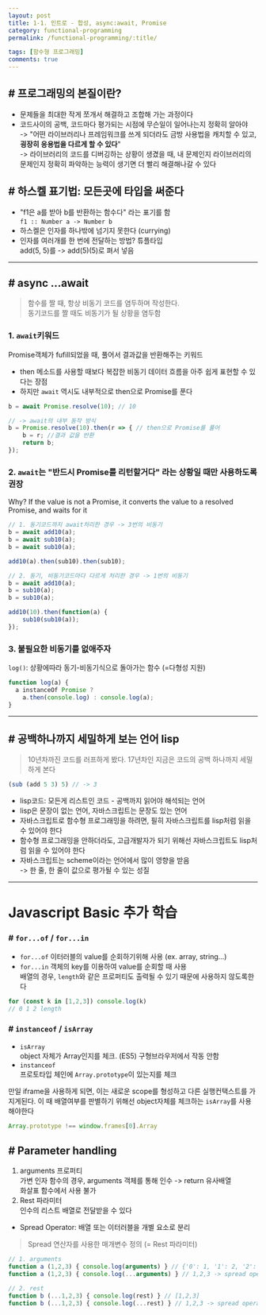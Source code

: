 ```yaml
---
layout: post
title: 1-1. 인트로 - 합성, async:await, Promise
category: functional-programming
permalink: /functional-programming/:title/

tags: [함수형 프로그래밍]
comments: true
---
```


## # 프로그래밍의 본질이란?
* 문제들을 최대한 작게 쪼개서 해결하고 조합해 가는 과정이다
* 코드사이의 공백, 코드마다 평가되는 시점에 무슨일이 일어나는지 정확히 알아야  
-> "어떤 라이브러리나 프레임워크를 쓰게 되더라도 금방 사용법을 캐치할 수 있고, **굉장히 응용법을 다르게 할 수 있다**"  
-> 라이브러리의 코드를 디버깅하는 상황이 생겼을 때, 내 문제인지 라이브러리의 문제인지 정확히 파악하는 능력이 생기면 더 빨리 해결해나갈 수 있다


## # 하스켈 표기법: 모든곳에 타입을 써준다 
* "f1은 a를 받아 b를 반환하는 함수다" 라는 표기를 함  
`f1 :: Number a -> Number b`
* 하스켈은 인자를 하나밖에 넘기지 못한다 (currying)
* 인자를 여러개를 한 번에 전달하는 방법? 튜플타입  
add(5, 5)를 -> add(5)(5)로 펴서 넣음

---

## # async ...await
> 함수를 짤 때, 항상 비동기 코드를 염두하며 작성한다.  
>동기코드를 짤 때도 비동기가 될 상황을 염두함
### 1. `await`키워드
Promise객체가 fufill되었을 때, 풀어서 결과값을 반환해주는 키워드  
* then 메소드를 사용할 때보다 복잡한 비동기 데이터 흐름을 아주 쉽게 표현할 수 있다는 장점
* 하지만 `await` 역시도 내부적으로 then으로 Promise를 푼다

```js
b = await Promise.resolve(10); // 10

// -> await의 내부 동작 방식
b = Promise.resolve(10).then(r => { // then으로 Promise를 풀어
    b = r; //결과 값을 반환
    return b; 
});
```
### 2. `await`는 "반드시 Promise를 리턴할거다" 라는 상황일 때만 사용하도록 권장
Why?  If the value is not a Promise, it converts the value to a resolved Promise, and waits for it


```js
// 1. 동기코드까지 await처리한 경우 -> 3번의 비동기
b = await add10(a);
b = await sub10(a);
b = await sub10(a);

add10(a).then(sub10).then(sub10); 

// 2. 동기, 비동기코드마다 다르게 처리한 경우 -> 1번의 비동기
b = await add10(a);
b = sub10(a);
b = sub10(a);

add10(10).then(function(a) {
    sub10(sub10(a));
});
```
### 3. 불필요한 비동기를 없애주자  
`log()`: 상황에따라 동기-비동기식으로 돌아가는 함수 (=다형성 지원)
```js
function log(a) {
  a instanceOf Promise ?
    a.then(console.log) : console.log(a);
}
```

---

## # 공백하나까지 세밀하게 보는 언어 lisp
>10년차까진 코드를 러프하게 봤다. 17년차인 지금은 코드의 공백 하나까지 세밀하게 본다 
```js
(sub (add 5 3) 5) // -> 3
```
* lisp코드: 모든게 리스트인 코드 - 공백까지 읽어야 해석되는 언어
* lisp은 문장이 없는 언어, 자바스크립트는 문장도 있는 언어
* 자바스크립트로 함수형 프로그래밍을 하려면, 필히 자바스크립트를 lisp처럼 읽을 수 있어야 한다
* 함수형 프로그래밍을 안하더라도, 고급개발자가 되기 위해선 자바스크립트도 lisp처럼 읽을 수 있어야 한다
* 자바스크립트는 scheme이라는 언어에서 많이 영향을 받음  
-> 한 줄, 한 줄이 값으로 평가될 수 있는 성질

---


# Javascript Basic 추가 학습

### # `for...of` /  `for...in`
* `for...of` 이터러블의 value를 순회하기위해 사용 (ex. array, string...)
* `for...in` 객체의 key를 이용하여 value를 순회할 때 사용  
배열의 경우, `length`와 같은 프로퍼티도 출력될 수 있기 때문에 사용하지 않도록한다
```js
for (const k in [1,2,3]) console.log(k) 
// 0 1 2 length
```

### # `instanceof` / `isArray`  
* `isArray`  
object 자체가 Array인지를 체크. (ES5) 구형브라우저에서 작동 안함
* `instanceof`  
프로토타입 체인에 `Array.prototype`이 있는지를 체크

만일 iframe을 사용하게 되면, 이는 새로운 scope를 형성하고 다른 실행컨택스트를 가지게된다. 이 때 배열여부를 판별하기 위해선  object자체를 체크하는 `isArray`를 사용해야한다 
```js
Array.prototype !== window.frames[0].Array
```


## # Parameter handling

1. arguments 프로퍼티  
가변 인자 함수의 경우, arguments 객체를 통해 인수 -> return 유사배열  
화살표 함수에서 사용 불가 
2. Rest 파라미터  
인수의 리스트 배열로 전달받을 수 있다
* Spread Operator: 배열 또는 이터러블을 개별 요소로 분리

>Spread 연산자를 사용한 매개변수 정의 (= Rest 파라미터)

```js
// 1. arguments
function a (1,2,3) { console.log(arguments) } // {'0': 1, '1': 2, '2': 3 }
function a (1,2,3) { console.log(...arguments) } // 1,2,3 -> spread operator

// 2. rest
function b (...1,2,3) { console.log(rest) } // [1,2,3]
function b (...1,2,3) { console.log(...rest) } // 1,2,3 -> spread operator

```